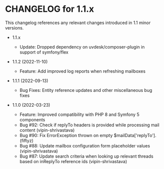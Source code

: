 CHANGELOG for 1.1.x
===================

This changelog references any relevant changes introduced in 1.1 minor versions.

* 1.1.x
    * Update: Dropped dependency on uvdesk/composer-plugin in support of symfony/flex

* 1.1.2 (2022-11-10)
    * Feature: Add improved log reports when refreshing mailboxes

* 1.1.1 (2022-09-13)
    * Bug Fixes: Entity reference updates and other miscellaneous bug fixes

* 1.1.0 (2022-03-23)
    * Feature: Improved compatibility with PHP 8 and Symfony 5 components
    * Bug #92: Check if replyTo headers is provided while processing mail content (vipin-shrivastava)
    * Bug #90: Fix ErrorException thrown on empty $mailData['replyTo']. (fiftyz)
    * Bug #88: Update mailbox configuration form placeholder values (vipin-shrivastava)
    * Bug #87: Update search criteria when looking up relevant threads based on inReplyTo reference ids (vipin-shrivastava)
